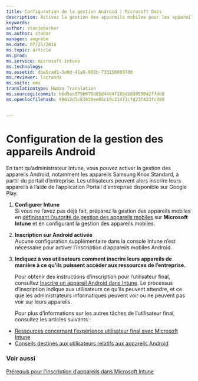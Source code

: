 ```yaml
---
title: Configuration de la gestion Android | Microsoft Docs
description: Activez la gestion des appareils mobiles pour les appareils Android et KNOX Standard avec Microsoft Intune.
keywords: 
author: staciebarker
ms.author: stabar
manager: angrobe
ms.date: 07/25/2016
ms.topic: article
ms.prod: 
ms.service: microsoft-intune
ms.technology: 
ms.assetid: dbe5cad1-3e0d-41a9-966b-738156089700
ms.reviewer: lacranda
ms.suite: ems
translationtype: Human Translation
ms.sourcegitcommit: b6d5ea579b675d85d4404f289db83055642ffddd
ms.openlocfilehash: 99612d5c83030ee05c19c21471cfd23f423fcd80


---
```


# <a name="set-up-android-device-management"></a>Configuration de la gestion des appareils Android
En tant qu’administrateur Intune, vous pouvez activer la gestion des appareils Android, notamment les appareils Samsung Knox Standard, à partir du portail d’entreprise. Les utilisateurs peuvent alors inscrire leurs appareils à l’aide de l’application Portail d’entreprise disponible sur Google Play.

1.  **Configurer Intune**<br>
    Si vous ne l’avez pas déjà fait, préparez la gestion des appareils mobiles en [définissant l’autorité de gestion des appareils mobiles](prerequisites-for-enrollment.md#step-2-set-mdm-authority) sur **Microsoft Intune** et en configurant la gestion des appareils mobiles.

2.  **Inscription sur Android activée**<br>
    Aucune configuration supplémentaire dans la console Intune n’est nécessaire pour activer l’inscription d’appareils mobiles Android.

3.  **Indiquez à vos utilisateurs comment inscrire leurs appareils de manière à ce qu’ils puissent accéder aux ressources de l’entreprise.**

    Pour obtenir des instructions d’inscription pour l’utilisateur final, consultez [Inscrire un appareil Android dans Intune](../enduser/enroll-your-device-in-intune-android.md). Le processus d’inscription indique aux utilisateurs ce qu’ils peuvent attendre, et ce que les administrateurs informatiques peuvent voir ou ne peuvent pas voir sur leurs appareils.

    Pour plus d’informations sur les autres tâches de l’utilisateur final, consultez les articles suivants :
  - [Ressources concernant l’expérience utilisateur final avec Microsoft Intune](what-to-tell-your-end-users-about-using-microsoft-intune.md)
  - [Conseils destinés aux utilisateurs relatifs aux appareils Android](../enduser/using-your-android-device-with-intune.md)

### <a name="see-also"></a>Voir aussi
[Prérequis pour l’inscription d’appareils dans Microsoft Intune](prerequisites-for-enrollment.md)



<!--HONumber=Dec16_HO2-->


